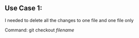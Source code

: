 ## Use Case 1:
I needed to delete all the changes to one file and one file only

Command: git checkout *filename*
